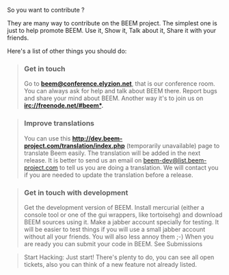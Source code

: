 So you want to contribute ?

They are many way to contribute on the BEEM project. The simplest one is just to help promote BEEM. Use it, Show it, Talk about it, Share it with your friends.

Here's a list of other things you should do:

> ### Get in touch ###
> Go to **beem@conference.elyzion.net**, that is our conference room. You can always ask for help and talk about BEEM there.
> Report bugs and share your mind about BEEM. Another way it's to join us on **[irc://freenode.net/#beem*](irc://freenode.net/#beem*).**

> ### Improve translations ###
> You can use this **http://dev.beem-project.com/translation/index.php** (temporarily unavailable) page to translate Beem easily.
> The translation will be added in the next release. It is better to send us an email on beem-dev@list.beem-project.com to tell us you are doing a translation. We will contact you if you are needed to update the translation before a release.

> ### Get in touch with development ###
> Get the development version of BEEM. Install mercurial (either a console tool or one of the gui wrappers, like tortoisehg) and download BEEM sources using it.
> Make a jabber account specially for testing. It will be easier to test things if you will use a small jabber account without all your friends. You will also less annoy them ;-)
> When you are ready you can submit your code in BEEM. See Submissions

> Start Hacking:
> Just start! There's plenty to do, you can see all open tickets, also you can think of a new feature not already listed.